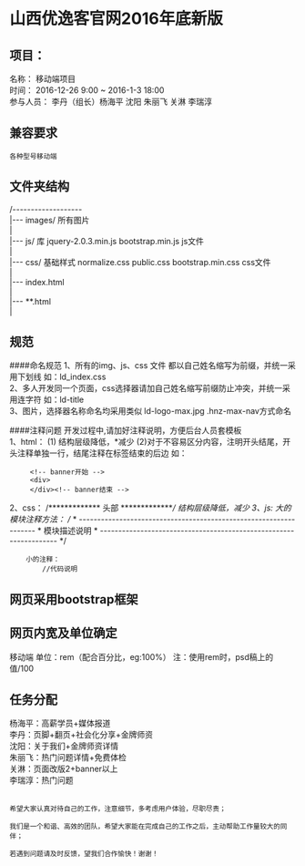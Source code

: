 # 山西优逸客官网2016年底新版
## 项目：
   名称：
   		移动端项目<br/>
   时间：
   		2016-12-26 9:00 ~ 2016-1-3 18:00<br/>
   参与人员：
   		李丹（组长）杨海平 沈阳 朱丽飞 关淋 李瑞淳
## 兼容要求
    各种型号移动端
## 文件夹结构
/-------------------<br/>
  |--- images/  所有图片<br/>
  |<br/>
  |--- js/      库 jquery-2.0.3.min.js  bootstrap.min.js js文件<br/>
  |<br/>
  |--- css/     基础样式 normalize.css  public.css  bootstrap.min.css   css文件<br/>
  |<br/>
  |--- index.html<br/>
  |<br/>
  |--- **.html<br/>
  |<br/>

## 规范
####命名规范
  1、所有的img、js、css 文件 都以自己姓名缩写为前缀，并统一采用下划线   如：ld_index.css <br/>
  2、多人开发同一个页面，css选择器请加自己姓名缩写前缀防止冲突，并统一采用连字符  如：ld-title<br/>
  3、图片，选择器名称命名均采用类似 ld-logo-max.jpg   .hnz-max-nav方式命名<br/>
  
####注释问题
  开发过程中,请加好注释说明，方便后台人员套模板<br/>
  1、html：
        (1)<!-- *************  头部  ************** -->   结构层级降低，*减少
        (2)对于不容易区分内容，注明开头结尾，开头注释单独一行，结尾注释在标签结束的后边    如：

         <!-- banner开始 -->
         <div>
         </div><!-- banner结束 -->
         
  2、css：
        /*************  头部  **************/    结构层级降低，*减少
  3、js:
        大的模块注释方法：
            /**
             * ------------------------------------------------------------------
             * 模块描述说明
             * ------------------------------------------------------------------
             */

        小的注释：
            //代码说明
        
## 网页采用bootstrap框架

## 网页内宽及单位确定
  移动端 单位：rem（配合百分比，eg:100%）
	注：使用rem时，psd稿上的值/100
## 任务分配
  杨海平：高薪学员+媒体报道<br/>
  李丹：页脚+翻页+社会化分享+金牌师资<br/>
  沈阳：关于我们+金牌师资详情<br/>
  朱丽飞：热门问题详情+免费体检<br/>
  关淋：页面改版2+banner以上<br/>
  李瑞淳：热门问题<br/>
<br/>

    希望大家认真对待自己的工作，注意细节，多考虑用户体验，尽职尽责；

    我们是一个和谐、高效的团队，希望大家能在完成自己的工作之后，主动帮助工作量较大的同伴；

    若遇到问题请及时反馈，望我们合作愉快！谢谢！
  



